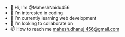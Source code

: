 - 👋 Hi, I’m @MaheshNaidu456
- 👀 I’m interested in coding
- 🌱 I’m currently learning web development
- 💞️ I’m looking to collaborate on 
- 📫 How to reach me mahesh.dhanuj.456@gmail.com

<!---
MaheshNaidu456/MaheshNaidu456 is a ✨ special ✨ repository because its `README.md` (this file) appears on your GitHub profile.
You can click the Preview link to take a look at your changes.
--->
